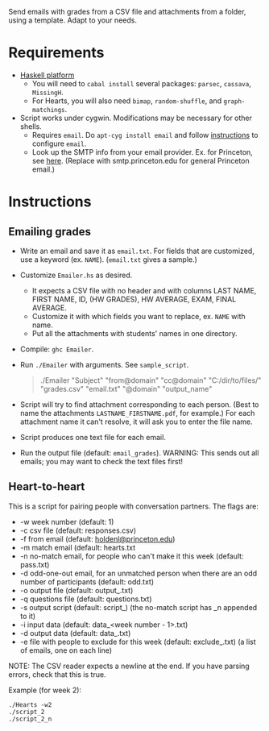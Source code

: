 Send emails with grades from a CSV file and attachments from a folder, using a template. Adapt to your needs.

# Requirements

* [Haskell platform](https://www.haskell.org/)
    * You will need to `cabal install` several packages: `parsec`, `cassava`, `MissingH`.
	* For Hearts, you will also need `bimap`, `random-shuffle`, and `graph-matchings`.
* Script works under cygwin. Modifications may be necessary for other shells.
    * Requires `email`. Do `apt-cyg install email` and follow [instructions](http://jingkee.resharecle.com/?p=207) to configure `email`.
	* Look up the SMTP info from your email provider. Ex. for Princeton, see [here](https://csguide.cs.princeton.edu/email/setup/imapconfig). (Replace with smtp.princeton.edu for general Princeton email.)

# Instructions

## Emailing grades

* Write an email and save it as `email.txt`. For fields that are customized, use a keyword (ex. `NAME`). (`email.txt` gives a sample.)
* Customize `Emailer.hs` as desired.
    * It expects a CSV file with no header and with columns LAST NAME, FIRST NAME, ID, (HW GRADES), HW AVERAGE, EXAM, FINAL AVERAGE.
	* Customize it with which fields you want to replace, ex. `NAME` with name.
	* Put all the attachments with students' names in one directory.
*   Compile: `ghc Emailer`.
*   Run `./Emailer` with arguments. See `sample_script`.

    > ./Emailer "Subject" "from@domain" "cc@domain" "C:/dir/to/files/" "grades.csv" "email.txt" "@domain" "output_name"
*   Script will try to find attachment corresponding to each person. (Best to name the attachments `LASTNAME_FIRSTNAME.pdf`, for example.) For each attachment name it can't resolve, it will ask you to enter the file name.
*   Script produces one text file for each email. 
*   Run the output file (default: `email_grades`). WARNING: This sends out all emails; you may want to check the text files first!

## Heart-to-heart

This is a script for pairing people with conversation partners. The flags are:

* -w week number (default: 1)
* -c csv file (default: responses.csv)
* -f from email (default: holdenl@princeton.edu)
* -m match email (default: hearts.txt
* -n no-match email, for people who can't make it this week (default: pass.txt)
* -d odd-one-out email, for an unmatched person when there are an odd number of participants (default: odd.txt)
* -o output file (default: output_<week number>.txt)
* -q questions file (default: questions.txt)
* -s output script (default: script_<week number>) (the no-match script has _n appended to it)
* -i input data (default: data_<week number - 1>.txt)
* -d output data (default: data_<week number>.txt)
* -e file with people to exclude for this week (default: exclude_<week number>.txt) (a list of emails, one on each line)

NOTE: The CSV reader expects a newline at the end. If you have parsing errors, check that this is true.

Example (for week 2):

```
./Hearts -w2
./script_2
./script_2_n
```
